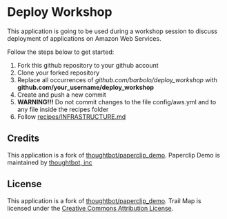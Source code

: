 # Deploy Workshop

This application is going to be used during a workshop session to discuss deployment of applications on Amazon Web Services.

Follow the steps below to get started:

1. Fork this github repository to your github account
2. Clone your forked repository
3. Replace all occurrences of *github.com/barbolo/deploy_workshop* with **github.com/your_username/deploy_workshop**
4. Create and push a new commit
5. **WARNING!!!** Do not commit changes to the file config/aws.yml and to any file inside the recipes folder
6. Follow [recipes/INFRASTRUCTURE.md](recipes/INFRASTRUCTURE.md)

Credits
-------

This application is a fork of [thoughtbot/paperclip_demo](https://github.com/thoughtbot/paperclip_demo). Paperclip Demo is maintained by [thoughtbot, inc](http://thoughtbot.com/community)

License
-------

This application is a fork of [thoughtbot/paperclip_demo](https://github.com/thoughtbot/paperclip_demo). Trail Map is licensed under the [Creative Commons Attribution License](http://creativecommons.org/licenses/by/3.0/).
